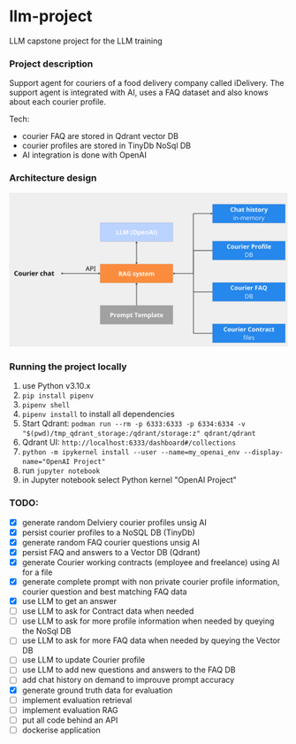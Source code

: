 # llm-project
LLM capstone project for the LLM training

### Project description
Support agent for couriers of a food delivery company called iDelivery. The support agent is integrated with AI, uses a FAQ dataset and also knows about each courier profile.

Tech:
- courier FAQ are stored in Qdrant vector DB
- courier profiles are stored in TinyDb NoSql DB
- AI integration is done with OpenAI

### Architecture design
![Architecture design](architecture_design.png)



### Running the project locally

1. use Python v3.10.x
1. `pip install pipenv`
1. `pipenv shell`
2. `pipenv install` to install all dependencies
3. Start Qdrant: `podman run --rm -p 6333:6333 -p 6334:6334 -v "$(pwd)/tmp_qdrant_storage:/qdrant/storage:z" qdrant/qdrant`
4. Qdrant UI: `http://localhost:6333/dashboard#/collections`
5. `python -m ipykernel install --user --name=my_openai_env --display-name="OpenAI Project"`
6. run `jupyter notebook`
7. in Jupyter notebook select Python kernel "OpenAI Project"

### TODO:

- [x] generate random Delviery courier profiles unsig AI
- [x] persist courier profiles to a NoSQL DB (TinyDb)
- [x] generate random FAQ courier questions unsig AI
- [x] persist FAQ and answers to a Vector DB (Qdrant)
- [x] generate Courier working contracts (employee and freelance) using AI for a file
- [x] generate complete prompt with non private courier profile information, courier question and best matching FAQ data
- [x] use LLM to get an answer
- [ ] use LLM to ask for Contract data when needed
- [ ] use LLM to ask for more profile information when needed by queying the NoSql DB
- [ ] use LLM to ask for more FAQ data when needed by queying the Vector DB
- [ ] use LLM to update Courier profile 
- [ ] use LLM to add new questions and answers to the FAQ DB
- [ ] add chat history on demand to improuve prompt accuracy
- [x] generate ground truth data for evaluation
- [ ] implement evaluation retrieval
- [ ] implement evaluation RAG
- [ ] put all code behind an API
- [ ] dockerise application